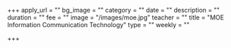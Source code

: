 +++
apply_url = ""
bg_image = ""
category = ""
date = ""
description = ""
duration = ""
fee = ""
image = "/images/moe.jpg"
teacher = ""
title = "MOE Information Communication Technology"
type = ""
weekly = ""

+++
